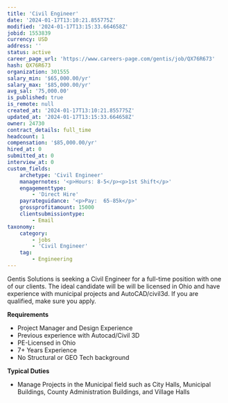 ```yaml
---
title: 'Civil Engineer'
date: '2024-01-17T13:10:21.855775Z'
modified: '2024-01-17T13:15:33.664658Z'
jobid: 1553839
currency: USD
address: ''
status: active
career_page_url: 'https://www.careers-page.com/gentis/job/QX76R673'
hash: QX76R673
organization: 301555
salary_min: '$65,000.00/yr'
salary_max: '$85,000.00/yr'
avg_sal: '75,000.00'
is_published: true
is_remote: null
created_at: '2024-01-17T13:10:21.855775Z'
updated_at: '2024-01-17T13:15:33.664658Z'
owner: 24730
contract_details: full_time
headcount: 1
compensation: '$85,000.00/yr'
hired_at: 0
submitted_at: 0
interview_at: 0
custom_fields:
    archetype: 'Civil Engineer'
    managernotes: '<p>Hours: 8-5</p><p>1st Shift</p>'
    engagementtype:
        - 'Direct Hire'
    payrateguidance: '<p>Pay:  65-85k</p>'
    grossprofitamount: 15000
    clientsubmissiontype:
        - Email
taxonomy:
    category:
        - jobs
        - 'Civil Engineer'
    tag:
        - Engineering
---
```


<p><span style="font-family: inherit; font-size: 0.875rem;">﻿Gentis Solutions is seeking a Civil Engineer&nbsp;for a full-time position with one of our clients. The ideal candidate will be will be licensed in Ohio and have experience with municipal projects and AutoCAD/civil3d. If you are qualified, make sure you apply.</span><br></p>
<p><strong>Requirements</strong></p>
<ul><li>Project Manager and Design Experience</li><li>Previous experience with Autocad/Civil 3D</li><li>PE-Licensed in Ohio</li><li>7+ Years Experience</li><li>No Structural or GEO Tech background</li></ul>
<ul></ul>
<p><strong>Typical Duties</strong><br></p>
<ul><li>Manage Projects in the Municipal field such as City Halls, Municipal Buildings, County Administration Buildings, and Village Halls</li></ul>